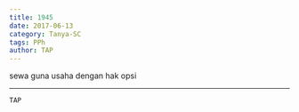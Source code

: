 ```yaml
---
title: 1945
date: 2017-06-13
category: Tanya-SC
tags: PPh
author: TAP
---
```


sewa guna usaha dengan hak opsi

---



`TAP`

